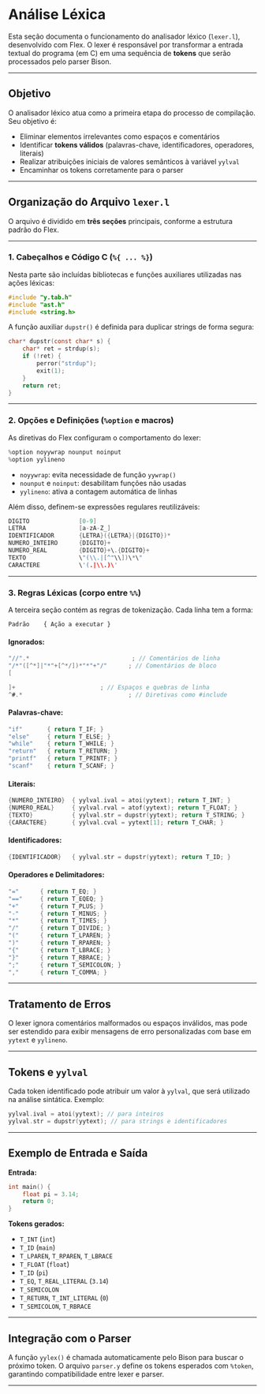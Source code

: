 
# Análise Léxica

Esta seção documenta o funcionamento do analisador léxico (`lexer.l`), desenvolvido com Flex. O lexer é responsável por transformar a entrada textual do programa (em C) em uma sequência de **tokens** que serão processados pelo parser Bison.

---

## Objetivo

O analisador léxico atua como a primeira etapa do processo de compilação. Seu objetivo é:

- Eliminar elementos irrelevantes como espaços e comentários
- Identificar **tokens válidos** (palavras-chave, identificadores, operadores, literais)
- Realizar atribuições iniciais de valores semânticos à variável `yylval`
- Encaminhar os tokens corretamente para o parser

---

## Organização do Arquivo `lexer.l`

O arquivo é dividido em **três seções** principais, conforme a estrutura padrão do Flex.

---

### 1. **Cabeçalhos e Código C (`%{ ... %}`)**

Nesta parte são incluídas bibliotecas e funções auxiliares utilizadas nas ações léxicas:

```c
#include "y.tab.h"
#include "ast.h"
#include <string.h>
```

A função auxiliar `dupstr()` é definida para duplicar strings de forma segura:

```c
char* dupstr(const char* s) {
    char* ret = strdup(s);
    if (!ret) {
        perror("strdup");
        exit(1);
    }
    return ret;
}
```

---

### 2. **Opções e Definições (`%option` e macros)**

As diretivas do Flex configuram o comportamento do lexer:

```c
%option noyywrap nounput noinput
%option yylineno
```

- `noyywrap`: evita necessidade de função `yywrap()`
- `nounput` e `noinput`: desabilitam funções não usadas
- `yylineno`: ativa a contagem automática de linhas

Além disso, definem-se expressões regulares reutilizáveis:

```c
DIGITO              [0-9]
LETRA               [a-zA-Z_]
IDENTIFICADOR       {LETRA}({LETRA}|{DIGITO})*
NUMERO_INTEIRO      {DIGITO}+
NUMERO_REAL         {DIGITO}+\.{DIGITO}+
TEXTO               \"(\\.|[^"\\])\*\"
CARACTERE           \'(.|\\.)\'
```

---

### 3. **Regras Léxicas (corpo entre `%%`)**

A terceira seção contém as regras de tokenização. Cada linha tem a forma:

```
Padrão    { Ação a executar }
```

#### Ignorados:

```c
"//".*                             ; // Comentários de linha
"/*"([^*]|"*"+[^*/])*"*"+"/"      ; // Comentários de bloco
[ 	

]+                        ; // Espaços e quebras de linha
^#.*                              ; // Diretivas como #include
```

#### Palavras-chave:

```c
"if"       { return T_IF; }
"else"     { return T_ELSE; }
"while"    { return T_WHILE; }
"return"   { return T_RETURN; }
"printf"   { return T_PRINTF; }
"scanf"    { return T_SCANF; }
```

#### Literais:

```c
{NUMERO_INTEIRO}  { yylval.ival = atoi(yytext); return T_INT; }
{NUMERO_REAL}     { yylval.rval = atof(yytext); return T_FLOAT; }
{TEXTO}           { yylval.str = dupstr(yytext); return T_STRING; }
{CARACTERE}       { yylval.cval = yytext[1]; return T_CHAR; }
```

#### Identificadores:

```c
{IDENTIFICADOR}   { yylval.str = dupstr(yytext); return T_ID; }
```

#### Operadores e Delimitadores:

```c
"="      { return T_EQ; }
"=="     { return T_EQEQ; }
"+"      { return T_PLUS; }
"-"      { return T_MINUS; }
"*"      { return T_TIMES; }
"/"      { return T_DIVIDE; }
"("      { return T_LPAREN; }
")"      { return T_RPAREN; }
"{"      { return T_LBRACE; }
"}"      { return T_RBRACE; }
";"      { return T_SEMICOLON; }
","      { return T_COMMA; }
```

---

## Tratamento de Erros

O lexer ignora comentários malformados ou espaços inválidos, mas pode ser estendido para exibir mensagens de erro personalizadas com base em `yytext` e `yylineno`.

---

## Tokens e `yylval`

Cada token identificado pode atribuir um valor à `yylval`, que será utilizado na análise sintática. Exemplo:

```c
yylval.ival = atoi(yytext); // para inteiros
yylval.str = dupstr(yytext); // para strings e identificadores
```

---

## Exemplo de Entrada e Saída

**Entrada:**

```c
int main() {
    float pi = 3.14;
    return 0;
}
```

**Tokens gerados:**

- `T_INT` (`int`)
- `T_ID` (`main`)
- `T_LPAREN`, `T_RPAREN`, `T_LBRACE`
- `T_FLOAT` (`float`)
- `T_ID` (`pi`)
- `T_EQ`, `T_REAL_LITERAL` (`3.14`)
- `T_SEMICOLON`
- `T_RETURN`, `T_INT_LITERAL` (`0`)
- `T_SEMICOLON`, `T_RBRACE`

---

## Integração com o Parser

A função `yylex()` é chamada automaticamente pelo Bison para buscar o próximo token. O arquivo `parser.y` define os tokens esperados com `%token`, garantindo compatibilidade entre lexer e parser.

---